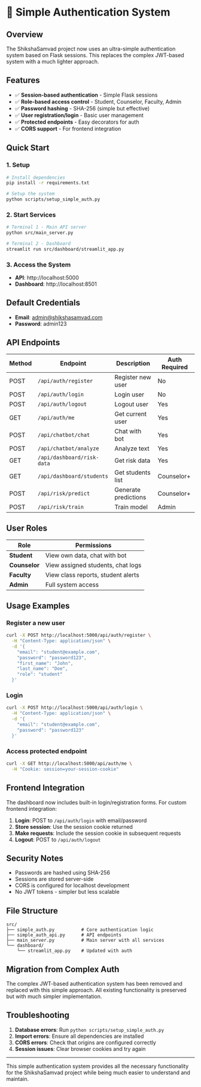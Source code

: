 # 🔐 Simple Authentication System

## Overview

The ShikshaSamvad project now uses an ultra-simple authentication system based on Flask sessions. This replaces the complex JWT-based system with a much lighter approach.

## Features

- ✅ **Session-based authentication** - Simple Flask sessions
- ✅ **Role-based access control** - Student, Counselor, Faculty, Admin
- ✅ **Password hashing** - SHA-256 (simple but effective)
- ✅ **User registration/login** - Basic user management
- ✅ **Protected endpoints** - Easy decorators for auth
- ✅ **CORS support** - For frontend integration

## Quick Start

### 1. Setup

```bash
# Install dependencies
pip install -r requirements.txt

# Setup the system
python scripts/setup_simple_auth.py
```

### 2. Start Services

```bash
# Terminal 1 - Main API server
python src/main_server.py

# Terminal 2 - Dashboard
streamlit run src/dashboard/streamlit_app.py
```

### 3. Access the System

- **API**: http://localhost:5000
- **Dashboard**: http://localhost:8501

## Default Credentials

- **Email**: admin@shikshasamvad.com
- **Password**: admin123

## API Endpoints

| Method | Endpoint | Description | Auth Required |
|--------|----------|-------------|---------------|
| POST | `/api/auth/register` | Register new user | No |
| POST | `/api/auth/login` | Login user | No |
| POST | `/api/auth/logout` | Logout user | Yes |
| GET | `/api/auth/me` | Get current user | Yes |
| POST | `/api/chatbot/chat` | Chat with bot | Yes |
| POST | `/api/chatbot/analyze` | Analyze text | Yes |
| GET | `/api/dashboard/risk-data` | Get risk data | Yes |
| GET | `/api/dashboard/students` | Get students list | Counselor+ |
| POST | `/api/risk/predict` | Generate predictions | Counselor+ |
| POST | `/api/risk/train` | Train model | Admin |

## User Roles

| Role | Permissions |
|------|-------------|
| **Student** | View own data, chat with bot |
| **Counselor** | View assigned students, chat logs |
| **Faculty** | View class reports, student alerts |
| **Admin** | Full system access |

## Usage Examples

### Register a new user

```bash
curl -X POST http://localhost:5000/api/auth/register \
  -H "Content-Type: application/json" \
  -d '{
    "email": "student@example.com",
    "password": "password123",
    "first_name": "John",
    "last_name": "Doe",
    "role": "student"
  }'
```

### Login

```bash
curl -X POST http://localhost:5000/api/auth/login \
  -H "Content-Type: application/json" \
  -d '{
    "email": "student@example.com",
    "password": "password123"
  }'
```

### Access protected endpoint

```bash
curl -X GET http://localhost:5000/api/auth/me \
  -H "Cookie: session=your-session-cookie"
```

## Frontend Integration

The dashboard now includes built-in login/registration forms. For custom frontend integration:

1. **Login**: POST to `/api/auth/login` with email/password
2. **Store session**: Use the session cookie returned
3. **Make requests**: Include the session cookie in subsequent requests
4. **Logout**: POST to `/api/auth/logout`

## Security Notes

- Passwords are hashed using SHA-256
- Sessions are stored server-side
- CORS is configured for localhost development
- No JWT tokens - simpler but less scalable

## File Structure

```
src/
├── simple_auth.py          # Core authentication logic
├── simple_auth_api.py      # API endpoints
├── main_server.py          # Main server with all services
└── dashboard/
    └── streamlit_app.py    # Updated with auth
```

## Migration from Complex Auth

The complex JWT-based authentication system has been removed and replaced with this simple approach. All existing functionality is preserved but with much simpler implementation.

## Troubleshooting

1. **Database errors**: Run `python scripts/setup_simple_auth.py`
2. **Import errors**: Ensure all dependencies are installed
3. **CORS errors**: Check that origins are configured correctly
4. **Session issues**: Clear browser cookies and try again

---

This simple authentication system provides all the necessary functionality for the ShikshaSamvad project while being much easier to understand and maintain.

